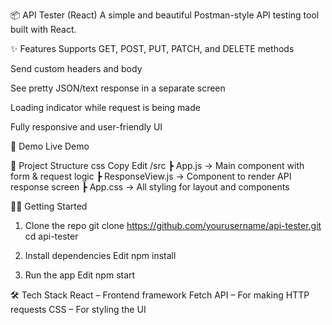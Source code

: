 📦 API Tester (React)
A simple and beautiful Postman-style API testing tool built with React.

✨ Features
Supports GET, POST, PUT, PATCH, and DELETE methods

Send custom headers and body

See pretty JSON/text response in a separate screen

Loading indicator while request is being made

Fully responsive and user-friendly UI

🚀 Demo
Live Demo <!-- Replace with your deployed link if available -->

📁 Project Structure
css
Copy
Edit
/src
 ┣ App.js               → Main component with form & request logic
 ┣ ResponseView.js      → Component to render API response screen
 ┣ App.css              → All styling for layout and components

 
🧑‍💻 Getting Started
1. Clone the repo
git clone https://github.com/yourusername/api-tester.git
cd api-tester

3. Install dependencies
Edit
npm install

5. Run the app
Edit
npm start

🛠 Tech Stack
React – Frontend framework
Fetch API – For making HTTP requests
CSS – For styling the UI
